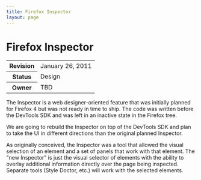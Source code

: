 ```yaml
---
title: Firefox Inspector
layout: page
---
```


# Firefox Inspector #

<table class="metadata">
    <tr><th>Revision</th><td>January 26, 2011</td></tr>
    <tr><th>Status</th><td>Design</td></tr>
    <tr><th>Owner</th><td>TBD</td></tr>
</table>

The Inspector is a web designer-oriented feature that was initially planned
for Firefox 4 but was not ready in time to ship. The code was written before
the DevTools SDK and was left in an inactive state in the Firefox tree.

We are going to rebuild the Inspector on top of the DevTools SDK and plan
to take the UI in different directions than the original planned Inspector.

As originally conceived, the Inspector was a tool that allowed the visual
selection of an element and a set of panels that work with that element.
The "new Inspector" is just the visual selector of elements with the ability
to overlay additional information directly over the page being inspected.
Separate tools (Style Doctor, etc.) will work with the selected elements.
